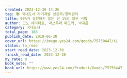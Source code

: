 ```yaml
---
created: 2023-12-30 14:26
tag: 📚 국내도서 자기계발 성공학/경력관리
title: 99%가 실천하지 않는 단 1%의 업무 비법
author: 고노 에이타로, 마쓰우라 마도카, 박지은
category: 국내도서
total_page: 168
publish_date: 2019-06-30
cover_url: https://image.yes24.com/goods/75750447/XL
status: to_read
start_read_date: 2023-12-30
finish_read_date: 2023-12-30
my_rate: 0
book_note: ""
book_url: https://www.yes24.com/Product/Goods/75750447
---
```



